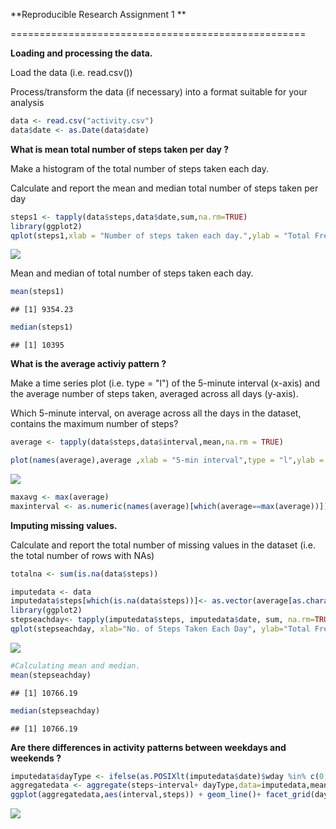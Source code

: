 **Reproducible Research Assignment 1 **

===================================================

**Loading and processing the data.**


Load the data (i.e. read.csv())

Process/transform the data (if necessary) into a format suitable for your analysis

```r
data <- read.csv("activity.csv")
data$date <- as.Date(data$date)
```

**What is mean total number of steps taken per day ?**

Make a histogram of the total number of steps taken each day.

Calculate and report the mean and median total number of steps taken per day

```r
steps1 <- tapply(data$steps,data$date,sum,na.rm=TRUE)
library(ggplot2)
qplot(steps1,xlab = "Number of steps taken each day.",ylab = "Total Frequency",binwidth = 500)
```

![](PA1_template_files/figure-html/unnamed-chunk-2-1.png)<!-- -->

Mean and median of total number of steps taken each day.


```r
mean(steps1)
```

```
## [1] 9354.23
```

```r
median(steps1)
```

```
## [1] 10395
```

**What is the average activiy pattern ?**

Make a time series plot (i.e. type = "l") of the 5-minute interval (x-axis) and the average number of steps taken, averaged across all days (y-axis).

Which 5-minute interval, on average across all the days in the dataset, contains the maximum number of steps?

```r
average <- tapply(data$steps,data$interval,mean,na.rm = TRUE)

plot(names(average),average ,xlab = "5-min interval",type = "l",ylab = "Average number of Steps")
```

![](PA1_template_files/figure-html/unnamed-chunk-4-1.png)<!-- -->

```r
maxavg <- max(average)
maxinterval <- as.numeric(names(average)[which(average==max(average))])
```

**Imputing missing values.**

Calculate and report the total number of missing values in the dataset (i.e. the total number of rows with NAs)

```r
totalna <- sum(is.na(data$steps))

imputedata <- data
imputedata$steps[which(is.na(data$steps))]<- as.vector(average[as.character(data[which(is.na(data$steps)),3])])
library(ggplot2)
stepseachday<- tapply(imputedata$steps, imputedata$date, sum, na.rm=TRUE)
qplot(stepseachday, xlab="No. of Steps Taken Each Day", ylab="Total Frequency", binwidth=500)
```

![](PA1_template_files/figure-html/unnamed-chunk-5-1.png)<!-- -->

```r
#Calculating mean and median.
mean(stepseachday)
```

```
## [1] 10766.19
```

```r
median(stepseachday)
```

```
## [1] 10766.19
```

**Are there differences in activity patterns between weekdays and weekends ?**


```r
imputedata$dayType <- ifelse(as.POSIXlt(imputedata$date)$wday %in% c(0,6),"weekends","weekdays")
aggregatedata <- aggregate(steps~interval+ dayType,data=imputedata,mean)
ggplot(aggregatedata,aes(interval,steps)) + geom_line()+ facet_grid(dayType ~ .)  + xlab("5-minute interval") +ylab("Average Number Of Steps")
```

![](PA1_template_files/figure-html/unnamed-chunk-6-1.png)<!-- -->



